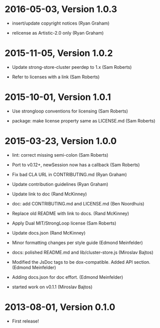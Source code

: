 2016-05-03, Version 1.0.3
=========================

 * insert/update copyright notices (Ryan Graham)

 * relicense as Artistic-2.0 only (Ryan Graham)


2015-11-05, Version 1.0.2
=========================

 * Update strong-store-cluster peerdep to 1.x (Sam Roberts)

 * Refer to licenses with a link (Sam Roberts)


2015-10-01, Version 1.0.1
=========================

 * Use strongloop conventions for licensing (Sam Roberts)

 * package: make license property same as LICENSE.md (Sam Roberts)


2015-03-23, Version 1.0.0
=========================

 * lint: correct missing semi-colon (Sam Roberts)

 * Port to v0.12+, newSession now has a callback (Sam Roberts)

 * Fix bad CLA URL in CONTRIBUTING.md (Ryan Graham)

 * Update contribution guidelines (Ryan Graham)

 * Update link to doc (Rand McKinney)

 * doc: add CONTRIBUTING.md and LICENSE.md (Ben Noordhuis)

 * Replace old README with link to docs. (Rand McKinney)

 * Apply Dual MIT/StrongLoop license (Sam Roberts)

 * Update docs.json (Rand McKinney)

 * Minor formatting changes per style guide (Edmond Meinfelder)

 * docs: polished README.md and lib/cluster-store.js (Miroslav Bajtos)

 * Modified the JsDoc tags to be dox-compatible. Added API section. (Edmond Meinfelder)

 * Adding docs.json for doc effort. (Edmond Meinfelder)

 * started work on v0.1.1 (Miroslav Bajtos)


2013-08-01, Version 0.1.0
=========================

 * First release!
